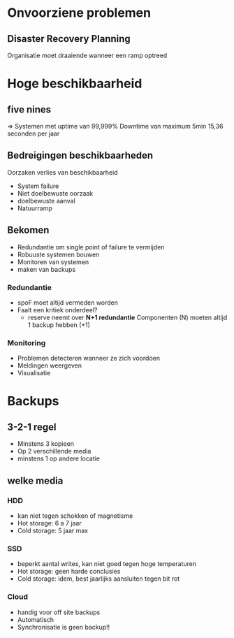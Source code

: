 # Onvoorziene problemen
## Disaster Recovery Planning
Organisatie moet draaiende wanneer een ramp optreed

# Hoge beschikbaarheid
## five nines
=> Systemen met uptime van 99,999%
Downtime van maximum 5min 15,36 seconden per jaar

## Bedreigingen beschikbaarheden
Oorzaken verlies van beschikbaarheid
 - System failure
 - Niet doelbewuste oorzaak
 - doelbewuste aanval
 - Natuurramp

## Bekomen
- Redundantie om single point of failure te vermijden
- Robuuste systemen bouwen
- Monitoren van systemen
- maken van backups

### Redundantie
- spoF moet altijd vermeden worden
- Faalt een kritiek onderdeel?
    - reserve neemt over
__N+1 redundantie__
Componenten (N) moeten altijd 1 backup hebben (+1)

### Monitoring
 - Problemen detecteren wanneer ze zich voordoen
 - Meldingen weergeven
 - Visualisatie

# Backups
## 3-2-1 regel
- Minstens 3 kopieen 
- Op 2 verschillende media
- minstens 1 op andere locatie

## welke media
### HDD
- kan niet tegen schokken of magnetisme
- Hot storage: 6 a 7 jaar
- Cold storage: 5 jaar max

### SSD
- beperkt aantal writes, kan niet goed tegen hoge temperaturen
- Hot storage: geen harde conclusies
- Cold storage: idem, best jaarlijks aansluiten tegen bit rot

### Cloud
- handig voor off site backups
- Automatisch
- Synchronisatie is geen backup!!

